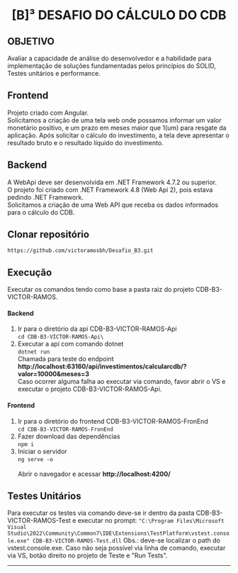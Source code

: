 <h1 align="center">
  [B]³ DESAFIO DO CÁLCULO DO CDB
</h1>

## OBJETIVO
<p>
Avaliar a capacidade de análise do desenvolvedor e a habilidade para implementação de soluções fundamentadas pelos princípios do SOLID, Testes unitários e performance.
</p>
<p>

## Frontend
Projeto criado com Angular.<br>
Solicitamos a criação de uma tela web onde possamos informar um valor monetário positivo, e um prazo em meses maior que 1(um) para resgate da aplicação. Após solicitar o cálculo do investimento, a tela deve apresentar o resultado bruto e o resultado líquido do investimento.
</p>
<p>

## Backend
A WebApi deve ser desenvolvida em .NET Framework 4.7.2 ou superior.<br>
O projeto foi criado com .NET Framework 4.8 (Web Api 2), pois estava pedindo .NET Framework.<br>
Solicitamos a criação de uma Web API que receba os dados informados para o cálculo do CDB.
</p>

## Clonar repositório
```https://github.com/victoramosbh/Desafio_B3.git```

## Execução

Executar os comandos tendo como base a pasta raiz do projeto CDB-B3-VICTOR-RAMOS.

#### Backend
1. Ir para o diretório da api CDB-B3-VICTOR-RAMOS-Api<br>
 ```cd CDB-B3-VICTOR-RAMOS-Api\```
2. Executar a api com comando dotnet<br>
```dotnet run``` <br>
Chamada para teste do endpoint  **http://localhost:63160/api/investimentos/calcularcdb/?valor=10000&meses=3** <br>
Caso ocorrer alguma falha ao executar via comando, favor abrir o VS e executar o projeto CDB-B3-VICTOR-RAMOS-Api.


#### Frontend
1. Ir para o diretório do frontend CDB-B3-VICTOR-RAMOS-FronEnd<br>
 ```cd CDB-B3-VICTOR-RAMOS-FronEnd```
2. Fazer download das dependências<br>
```npm i```
3. Iniciar o servidor <br>
```ng serve -o```<br><br>
Abrir o navegador e acessar **http://localhost:4200/**


## Testes Unitários
Para executar os testes via comando deve-se ir dentro da pasta CDB-B3-VICTOR-RAMOS-Test e executar no prompt:
```"C:\Program Files\Microsoft Visual Studio\2022\Community\Common7\IDE\Extensions\TestPlatform\vstest.console.exe" CDB-B3-VICTOR-RAMOS-Test.dll```
Obs.: deve-se localizar o path do vstest.console.exe.
Caso não seja possível via linha de comando, executar via VS, botão direito no projeto de Teste e "Run Tests".
<hr>

